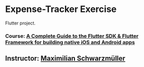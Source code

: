 # Expense-Tracker Exercise
Flutter project.
### Course: [A Complete Guide to the Flutter SDK &amp; Flutter Framework for building native iOS and Android apps](https://lwolf.udemy.com/course/learn-flutter-dart-to-build-ios-android-apps/)

## Instructor: [Maximilian Schwarzmüller](https://lwolf.udemy.com/user/maximilian-schwarzmuller/)
